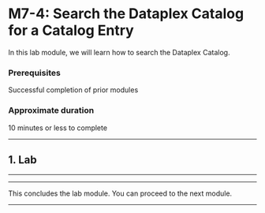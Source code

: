 # M7-4: Search the Dataplex Catalog for a Catalog Entry

In this lab module, we will learn how to search the Dataplex Catalog.

### Prerequisites

Successful completion of prior modules

### Approximate duration

10 minutes or less to complete

<hr>

## 1. Lab




<hr>


<hr>
This concludes the lab module. You can proceed to the next module.
<hr>
